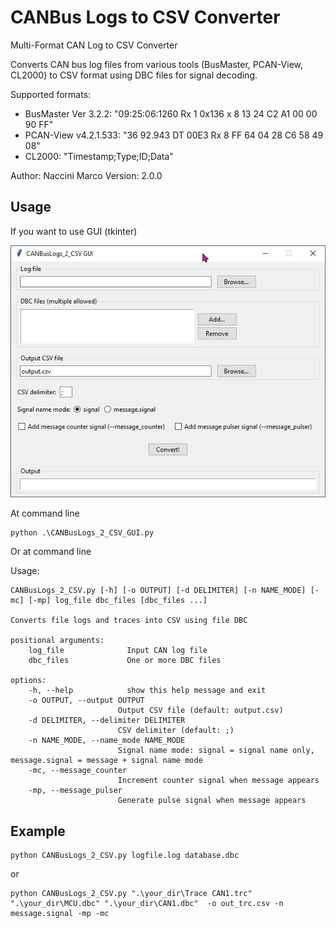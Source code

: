# CANBus Logs to CSV Converter 

Multi-Format CAN Log to CSV Converter

Converts CAN bus log files from various tools (BusMaster, PCAN-View, CL2000)
to CSV format using DBC files for signal decoding.

Supported formats:
- BusMaster Ver 3.2.2: "09:25:06:1260 Rx 1 0x136 x 8 13 24 C2 A1 00 00 90 FF"
- PCAN-View v4.2.1.533: "36    92.943 DT     00E3 Rx 8  FF 64 04 28 C6 58 49 08"
- CL2000: "Timestamp;Type;ID;Data"

Author: Naccini Marco
Version: 2.0.0


## Usage 

If you want to use GUI (tkinter)

![GUI](CANBusLogs_2_CSV_GUI.png)

At command line

	python .\CANBusLogs_2_CSV_GUI.py

Or at command line

Usage: 

	CANBusLogs_2_CSV.py [-h] [-o OUTPUT] [-d DELIMITER] [-n NAME_MODE] [-mc] [-mp] log_file dbc_files [dbc_files ...]

	Converts file logs and traces into CSV using file DBC

	positional arguments:
		log_file              Input CAN log file
		dbc_files             One or more DBC files

	options:
		-h, --help            show this help message and exit
		-o OUTPUT, --output OUTPUT
							Output CSV file (default: output.csv)
		-d DELIMITER, --delimiter DELIMITER
							CSV delimiter (default: ;)
		-n NAME_MODE, --name_mode NAME_MODE
							Signal name mode: signal = signal name only, message.signal = message + signal name mode
		-mc, --message_counter
							Increment counter signal when message appears
		-mp, --message_pulser
							Generate pulse signal when message appears

## Example  

	python CANBusLogs_2_CSV.py logfile.log database.dbc

or 

	python CANBusLogs_2_CSV.py ".\your_dir\Trace CAN1.trc" ".\your_dir\MCU.dbc" ".\your_dir\CAN1.dbc"  -o out_trc.csv -n message.signal -mp -mc
	
